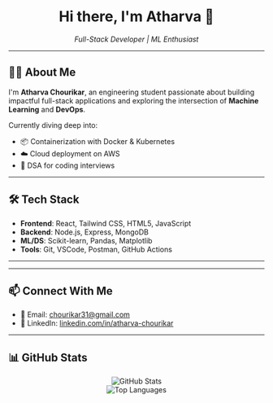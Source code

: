 <!-- GitHub Profile README -->

<h1 align="center">Hi there, I'm Atharva 👋</h1>

<p align="center">
  <em>Full-Stack Developer | ML Enthusiast </em>
</p>

---

## 👨‍💻 About Me

I'm **Atharva Chourikar**, an engineering student passionate about building impactful full-stack applications and exploring the intersection of **Machine Learning** and **DevOps**.

Currently diving deep into:
- 📦 Containerization with Docker & Kubernetes
- ☁️ Cloud deployment on AWS
- 🔢 DSA for coding interviews

---



## 🛠️ Tech Stack

- **Frontend**: React, Tailwind CSS, HTML5, JavaScript
- **Backend**: Node.js, Express, MongoDB
- **ML/DS**: Scikit-learn, Pandas, Matplotlib
- **Tools**: Git, VSCode, Postman, GitHub Actions

---



---

## 📫 Connect With Me

- 📧 Email: chourikar31@gmail.com
- 💼 LinkedIn: [linkedin.com/in/atharva-chourikar](https://www.linkedin.com/in/atharva-chourikar-a1b33b24a/)


---

## 📊 GitHub Stats

<p align="center">
  <img src="https://github-readme-stats.vercel.app/api?username=Atharvac31&show_icons=true&theme=radical" alt="GitHub Stats" />
  <br />
  <img src="https://github-readme-stats.vercel.app/api/top-langs/?username=Atharvac31&layout=compact&theme=radical" alt="Top Languages" />
</p>
